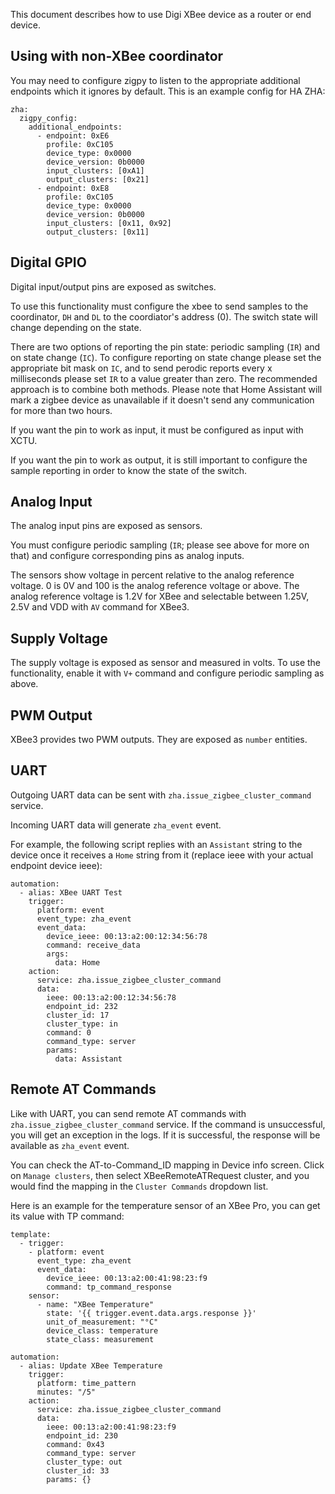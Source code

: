 This document describes how to use Digi XBee device as a router or end device.

## Using with non-XBee coordinator

You may need to configure zigpy to listen to the appropriate additional endpoints which it ignores by default. This is an example config for HA ZHA:

```
zha:
  zigpy_config:
    additional_endpoints:
      - endpoint: 0xE6
        profile: 0xC105
        device_type: 0x0000
        device_version: 0b0000
        input_clusters: [0xA1]
        output_clusters: [0x21]
      - endpoint: 0xE8
        profile: 0xC105
        device_type: 0x0000
        device_version: 0b0000
        input_clusters: [0x11, 0x92]
        output_clusters: [0x11]
```

## Digital GPIO

Digital input/output pins are exposed as switches.

To use this functionality must configure the xbee to send samples to the coordinator, `DH` and `DL` to the coordiator's address (0).
The switch state will change depending on the state.

There are two options of reporting the pin state: periodic sampling (`IR`) and on state change (`IC`).
To configure reporting on state change please set the appropriate bit mask on `IC`, and to send perodic reports every x milliseconds please set `IR` to a value greater than zero.
The recommended approach is to combine both methods. Please note that Home Assistant will mark a zigbee device as unavailable if it doesn't send any communication for more than two hours.

If you want the pin to work as input, it must be configured as input with XCTU.

If you want the pin to work as output, it is still important to configure the sample reporting in order to know the state of the switch.

## Analog Input

The analog input pins are exposed as sensors.

You must configure periodic sampling (`IR`; please see above for more on that) and configure corresponding pins as analog inputs.

The sensors show voltage in percent relative to the analog reference voltage. 0 is 0V and 100 is the analog reference voltage or above.
The analog reference voltage is 1.2V for XBee and selectable between 1.25V, 2.5V and VDD with `AV` command for XBee3.

## Supply Voltage

The supply voltage is exposed as sensor and measured in volts.
To use the functionality, enable it with `V+` command and configure periodic sampling as above.

## PWM Output

XBee3 provides two PWM outputs. They are exposed as `number` entities.

## UART

Outgoing UART data can be sent with `zha.issue_zigbee_cluster_command` service.

Incoming UART data will generate `zha_event` event.

For example, the following script replies with an `Assistant` string to the device once it receives a `Home` string from it (replace ieee with your actual endpoint device ieee):
```
automation:
  - alias: XBee UART Test
    trigger:
      platform: event
      event_type: zha_event
      event_data:
        device_ieee: 00:13:a2:00:12:34:56:78
        command: receive_data
        args:
          data: Home
    action:
      service: zha.issue_zigbee_cluster_command
      data:
        ieee: 00:13:a2:00:12:34:56:78
        endpoint_id: 232
        cluster_id: 17
        cluster_type: in
        command: 0
        command_type: server
        params:
          data: Assistant
```

## Remote AT Commands

Like with UART, you can send remote AT commands with `zha.issue_zigbee_cluster_command` service.
If the command is unsuccessful, you will get an exception in the logs. If it is successful, the response will be available as `zha_event` event.

You can check the AT-to-Command_ID mapping in Device info screen. Click on `Manage clusters`, then select XBeeRemoteATRequest cluster, and you would find the mapping in the `Cluster Commands` dropdown list.

Here is an example for the temperature sensor of an XBee Pro, you can get its value with TP command:
```
template:
  - trigger:
    - platform: event
      event_type: zha_event
      event_data:
        device_ieee: 00:13:a2:00:41:98:23:f9
        command: tp_command_response
    sensor:
      - name: "XBee Temperature"
        state: '{{ trigger.event.data.args.response }}'
        unit_of_measurement: "°C"
        device_class: temperature
        state_class: measurement

automation:
  - alias: Update XBee Temperature
    trigger:
      platform: time_pattern
      minutes: "/5"
    action:
      service: zha.issue_zigbee_cluster_command
      data:
        ieee: 00:13:a2:00:41:98:23:f9
        endpoint_id: 230
        command: 0x43
        command_type: server
        cluster_type: out
        cluster_id: 33
        params: {}
```
